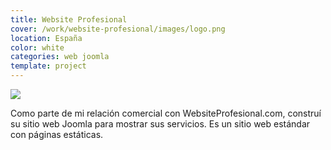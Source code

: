 ```yaml
---
title: Website Profesional
cover: /work/website-profesional/images/logo.png
location: España
color: white
categories: web joomla
template: project
---
```


![](/work/website-profesional/images/1.png)

Como parte de mi relación comercial con WebsiteProfesional.com, construí su sitio web Joomla para mostrar sus servicios. Es un sitio web estándar con páginas estáticas.
